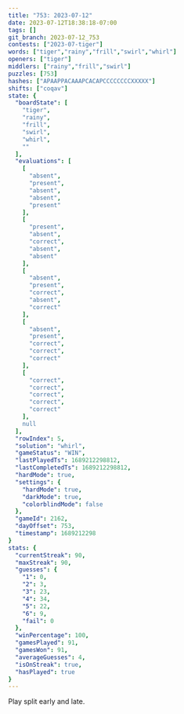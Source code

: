 ```yaml
---
title: "753: 2023-07-12"
date: 2023-07-12T18:38:18-07:00
tags: []
git_branch: 2023-07-12_753
contests: ["2023-07-tiger"]
words: ["tiger","rainy","frill","swirl","whirl"]
openers: ["tiger"]
middlers: ["rainy","frill","swirl"]
puzzles: [753]
hashes: ["APAAPPACAAAPCACAPCCCCCCCCXXXXX"]
shifts: ["coqav"]
state: {
  "boardState": [
    "tiger",
    "rainy",
    "frill",
    "swirl",
    "whirl",
    ""
  ],
  "evaluations": [
    [
      "absent",
      "present",
      "absent",
      "absent",
      "present"
    ],
    [
      "present",
      "absent",
      "correct",
      "absent",
      "absent"
    ],
    [
      "absent",
      "present",
      "correct",
      "absent",
      "correct"
    ],
    [
      "absent",
      "present",
      "correct",
      "correct",
      "correct"
    ],
    [
      "correct",
      "correct",
      "correct",
      "correct",
      "correct"
    ],
    null
  ],
  "rowIndex": 5,
  "solution": "whirl",
  "gameStatus": "WIN",
  "lastPlayedTs": 1689212298812,
  "lastCompletedTs": 1689212298812,
  "hardMode": true,
  "settings": {
    "hardMode": true,
    "darkMode": true,
    "colorblindMode": false
  },
  "gameId": 2162,
  "dayOffset": 753,
  "timestamp": 1689212298
}
stats: {
  "currentStreak": 90,
  "maxStreak": 90,
  "guesses": {
    "1": 0,
    "2": 3,
    "3": 23,
    "4": 34,
    "5": 22,
    "6": 9,
    "fail": 0
  },
  "winPercentage": 100,
  "gamesPlayed": 91,
  "gamesWon": 91,
  "averageGuesses": 4,
  "isOnStreak": true,
  "hasPlayed": true
}
---
```

<!-- more -->
Play split early and late.
